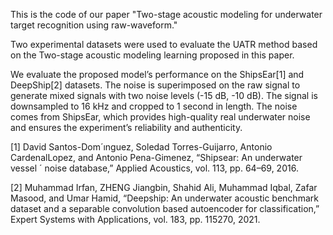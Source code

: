 This is the code of our paper "Two-stage acoustic modeling for underwater target recognition using raw-waveform."

Two experimental datasets were used to evaluate the UATR method based on the Two-stage acoustic modeling learning proposed in this paper.

We evaluate the proposed model’s performance on the ShipsEar[1] and DeepShip[2] datasets. The noise is superimposed on the raw signal to generate mixed signals with two noise levels (-15 dB, -10 dB). The signal is downsampled to 16 kHz and cropped to 1 second in length. The noise comes from ShipsEar, which provides high-quality real underwater noise and ensures the experiment’s reliability and authenticity.

[1] David Santos-Dom´ınguez, Soledad Torres-Guijarro, Antonio CardenalLopez, and Antonio Pena-Gimenez, “Shipsear: An underwater vessel ´
noise database,” Applied Acoustics, vol. 113, pp. 64–69, 2016.

[2] Muhammad Irfan, ZHENG Jiangbin, Shahid Ali, Muhammad Iqbal, Zafar Masood, and Umar Hamid, “Deepship: An underwater acoustic benchmark dataset and a separable convolution based autoencoder for classification,” Expert Systems with Applications, vol. 183, pp. 115270, 2021.

